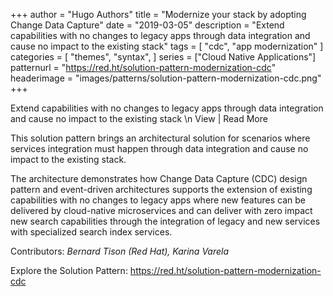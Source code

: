 +++
author = "Hugo Authors"
title = "Modernize your stack by adopting Change Data Capture"
date = "2019-03-05"
description = "Extend capabilities with no changes to legacy apps through data integration and cause no impact to the existing stack"
tags = [
    "cdc", "app modernization"
]
categories = [
    "themes",
    "syntax",
]
series = ["Cloud Native Applications"]
patternurl = "https://red.ht/solution-pattern-modernization-cdc"
headerimage = "images/patterns/solution-pattern-modernization-cdc.png"
+++




Extend capabilities with no changes to legacy apps through data integration and cause no impact to the existing stack
\n
View | Read More
<!--more-->

This solution pattern brings an architectural solution for scenarios where services integration must happen through data integration and cause no impact to the existing stack.

The architecture demonstrates how Change Data Capture (CDC) design pattern and event-driven architectures supports the extension of existing capabilities with no changes to legacy apps where new features can be delivered by cloud-native microservices and can deliver with zero impact new search capabilities through the integration of legacy and new services with specialized search index services.

Contributors: _Bernard Tison (Red Hat), Karina Varela_

Explore the Solution Pattern: https://red.ht/solution-pattern-modernization-cdc